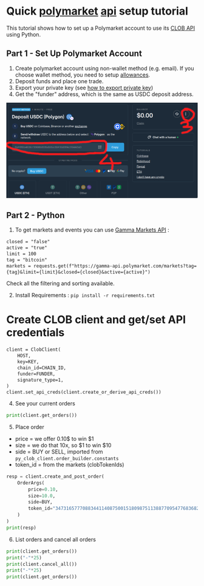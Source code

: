 
# Quick [polymarket](https://polymarket.com/) [api](https://docs.polymarket.com) setup tutorial 

This tutorial shows how to set up a Polymarket account to use its [CLOB API](https://docs.polymarket.com/#clob-api) using Python.

## Part 1 - Set Up Polymarket Account

1. Create polymarket account using non-wallet method (e.g. email). If you choose wallet method, you need to setup [allowances](https://docs.polymarket.com/#allowances).
2. Deposit funds and place one trade.
3. Export your private key (see [how to export private key](https://learn.polymarket.com/how-to-export-private-key))
4. Get the "funder" address, which is the same as USDC deposit address.

![polymarket.png](./img/polymarket.png) 

## Part 2 - Python

1. To get markets and events you can use [Gamma Markets API](https://docs.polymarket.com/#gamma-markets-api) :

```
closed = "false"
active = "true"
limit = 100
tag = "bitcoin"
markets = requests.get(f"https://gamma-api.polymarket.com/markets?tag={tag}&limit={limit}&closed={closed}&active={active}")
```
Check all the filtering and sorting available.


2. Install Requirements : `pip install -r requirements.txt`


# Create CLOB client and get/set API credentials
```
client = ClobClient(
    HOST,
    key=KEY,
    chain_id=CHAIN_ID,
    funder=FUNDER,
    signature_type=1,
)
client.set_api_creds(client.create_or_derive_api_creds())
```

4. See your current orders
```python
print(client.get_orders())
```

5. Place order

- price = we offer 0.10$ to win $1
- size = we do that 10x, so $1 to win $10
- side = BUY or SELL, imported from `py_clob_client.order_builder.constants` 
- token_id = from the markets (clobTokenIds)
```python
resp = client.create_and_post_order(
    OrderArgs(
        price=0.10,
        size=10.0,
        side=BUY,
        token_id="34731657770883441140875001518098751138877095477683682718012432921110142479972", # from events.json
    )
)
print(resp)
```

6. List orders and cancel all orders
```python
print(client.get_orders())
print("-"*25)
print(client.cancel_all())
print("-"*25)
print(client.get_orders())
```